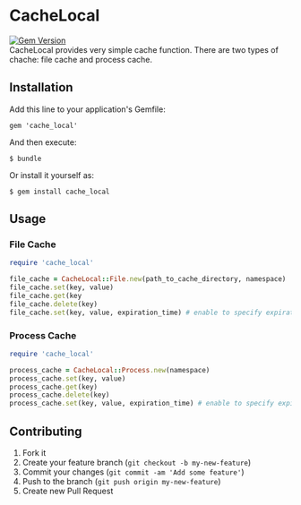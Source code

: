 # CacheLocal
[![Gem Version](https://badge.fury.io/rb/cache_local.png)](http://badge.fury.io/rb/cache_local)  
CacheLocal provides very simple cache function. There are two types of chache: file cache and process cache.

## Installation

Add this line to your application's Gemfile:

    gem 'cache_local'

And then execute:

    $ bundle

Or install it yourself as:

    $ gem install cache_local

## Usage
### File Cache
```ruby
require 'cache_local'

file_cache = CacheLocal::File.new(path_to_cache_directory, namespace) 
file_cache.set(key, value)
file_cache.get(key
file_cache.delete(key)
file_cache.set(key, value, expiration_time) # enable to specify expiration time [sec]
```

### Process Cache
```ruby
require 'cache_local'

process_cache = CacheLocal::Process.new(namespace)
process_cache.set(key, value)
process_cache.get(key)
process_cache.delete(key)
process_cache.set(key, value, expiration_time) # enable to specify expiration time [sec]
```

## Contributing

1. Fork it
2. Create your feature branch (`git checkout -b my-new-feature`)
3. Commit your changes (`git commit -am 'Add some feature'`)
4. Push to the branch (`git push origin my-new-feature`)
5. Create new Pull Request
